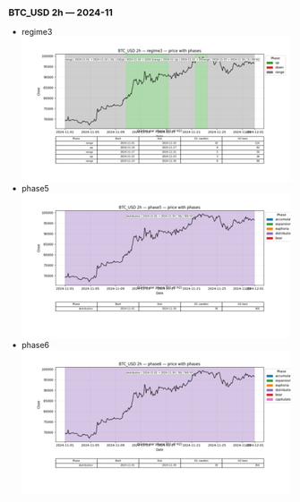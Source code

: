 ### BTC_USD 2h — 2024-11

- regime3
![BTC_USD_2h_regime3_2024-11_phase_price.png](outputs/fourier/phase_monthly/BTC_USD/2h/2024/2024-11/BTC_USD_2h_regime3_2024-11_phase_price.png)
- phase5
![BTC_USD_2h_phase5_2024-11_phase_price.png](outputs/fourier/phase_monthly/BTC_USD/2h/2024/2024-11/BTC_USD_2h_phase5_2024-11_phase_price.png)
- phase6
![BTC_USD_2h_phase6_2024-11_phase_price.png](outputs/fourier/phase_monthly/BTC_USD/2h/2024/2024-11/BTC_USD_2h_phase6_2024-11_phase_price.png)